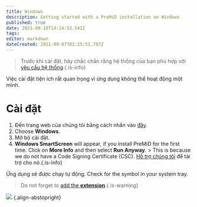 ```yaml
---
title: Windows
description: Getting started with a PreMiD installation on Windows
published: true
date: 2021-09-18T14:14:53.541Z
tags:
editor: markdown
dateCreated: 2021-09-07T01:25:51.707Z
---
```


> Trước khi cài đặt, hãy chắc chắn rằng hệ thống của bạn phù hợp với [yêu cầu hệ thống](/install/requirements).{.is-info}

Việc cài đặt tiện ích rất quan trọng vì ứng dụng không thể hoạt động một mình.

# Cài đặt
1. Đến trang web của chúng tôi bằng cách nhấn vào [đây](https://premid.app/downloads).
2. Choose **Windows**.
3. Mở bộ cài đặt.
4. **Windows SmartScreen** will appear, if you install PreMiD for the first time. Click on **More Info** and then select **Run Anyway**. > This is because we do not have a Code Signing Certificate (CSC). [Hỗ trợ chúng tôi](https://www.patreon.com/Timeraa) để tài trợ cho nó.{.is-info}

Ứng dụng sẽ được chạy tự động. Check for the symbol in your system tray.

> Do not forget to [add the **extension**](/install).{.is-warning}

![](https://a.icons8.com/djxbtnYm/GBjHDS/svg.svg) {.align-abstopright}
